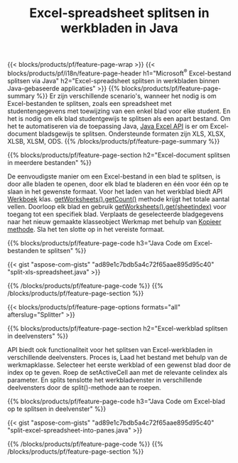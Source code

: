 ﻿---
title: Excel-spreadsheet splitsen in werkbladen in Java
url: /nl/java/splitter/
description: Java broncodes waarin wordt uitgelegd hoe u Microsoft Excel-bestanden in meerdere documenten kunt splitsen met behulp van Java Excel-bibliotheek
---
{{< blocks/products/pf/feature-page-wrap >}}
{{< blocks/products/pf/i18n/feature-page-header h1="Microsoft<sup>&reg;</sup> Excel-bestand splitsen via Java" h2="Excel-spreadsheet splitsen in werkbladen binnen Java-gebaseerde applicaties" >}}
{{% blocks/products/pf/feature-page-summary %}}
Er zijn verschillende scenario's, wanneer het nodig is om Excel-bestanden te splitsen, zoals een spreadsheet met studentengegevens met toewijzing van een enkel blad voor elke student. En het is nodig om elk blad studentgewijs te splitsen als een apart bestand. Om het te automatiseren via de toepassing Java, [Java Excel API](/cells/java/) is er om Excel-document bladsgewijs te splitsen. Ondersteunde formaten zijn XLS, XLSX, XLSB, XLSM, ODS. 
{{% /blocks/products/pf/feature-page-summary %}}

{{% blocks/products/pf/feature-page-section h2="Excel-document splitsen in meerdere bestanden" %}}

De eenvoudigste manier om een Excel-bestand in een blad te splitsen, is door alle bladen te openen, door elk blad te bladeren en één voor één op te slaan in het gewenste formaat. Voor het laden van het werkblad biedt API [Werkboek](https://apireference.aspose.com/cells/java/com.aspose.cells/Workbook) klas. [getWorksheets().getCount()](https://apireference.aspose.com/cells/java/com.aspose.cells/worksheetcollection#Count) methode krijgt het totale aantal vellen. Doorloop elk blad en gebruik [getWorksheets().get(sheetindex)](https://apireference.aspose.com/cells/java/com.aspose.cells/worksheetcollection#get) voor toegang tot een specifiek blad. Verplaats de geselecteerde bladgegevens naar het nieuw gemaakte klasseobject Werkmap met behulp van [Kopieer methode](https://apireference.aspose.com/cells/java/com.aspose.cells/workbook#copy(com.aspose.cells.Workbook)). Sla het ten slotte op in het vereiste formaat.

{{% blocks/products/pf/feature-page-code h3="Java Code om Excel-bestanden te splitsen" %}}

{{< gist "aspose-com-gists" "ad89e1c7bdb5a4c72f65aae895d95c40" "split-xls-spreadsheet.java" >}}

{{% /blocks/products/pf/feature-page-code %}}
{{% /blocks/products/pf/feature-page-section %}}

{{< blocks/products/pf/feature-page-options formats="all" afterslug="Splitter" >}}

{{% blocks/products/pf/feature-page-section h2="Excel-werkblad splitsen in deelvensters" %}}

API biedt ook functionaliteit voor het splitsen van Excel-werkbladen in verschillende deelvensters. Proces is, Laad het bestand met behulp van de werkmapklasse. Selecteer het eerste werkblad of een gewenst blad door de index op te geven. Roep de setActiveCell aan met de relevante celindex als parameter. En splits tenslotte het werkbladvenster in verschillende deelvensters door de split()-methode aan te roepen.

{{% blocks/products/pf/feature-page-code h3="Java Code om Excel-blad op te splitsen in deelvenster" %}}

{{< gist "aspose-com-gists" "ad89e1c7bdb5a4c72f65aae895d95c40" "split-excel-spreadsheet-into-panes.java" >}}

{{% /blocks/products/pf/feature-page-code %}}
{{% /blocks/products/pf/feature-page-section %}}